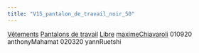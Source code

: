 ```yaml
---
title: "V15_pantalon_de_travail_noir_50"
---
```


[Vêtements](notes/equipements/L_Vetements.md) [Pantalons de travail](notes/equipements/vetements/V_PantalonsDeTravail.md) [Libre](notes/statut/S_Libre.md)
[maximeChiavaroli](notes/equipements/utilisateurs/maximeChiavaroli.md)
010920 anthonyMahamat
020320 yannRuetshi